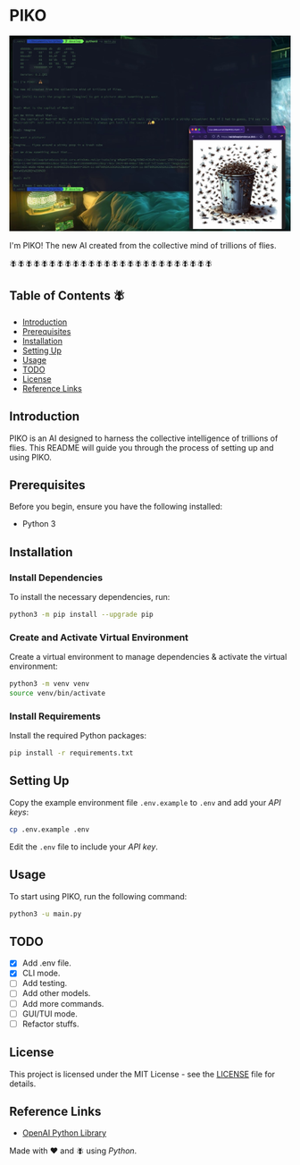 # PIKO

![piko.png](res/piko.jpg)

I'm PIKO! The new AI created from the collective mind of trillions of flies.

🪰🪰🪰🪰🪰🪰🪰🪰🪰🪰🪰🪰🪰🪰🪰🪰🪰🪰🪰🪰🪰🪰🪰🪰🪰🪰

## Table of Contents 🪰

-   [Introduction](#introduction)
-   [Prerequisites](#prerequisites)
-   [Installation](#installation)
-   [Setting Up](#setting-up)
-   [Usage](#usage)
-   [TODO](#todo)
-   [License](#license)
-   [Reference Links](#reference-links)

## Introduction

PIKO is an AI designed to harness the collective intelligence of trillions of flies. This README will guide you through the process of setting up and using PIKO.

## Prerequisites

Before you begin, ensure you have the following installed:

-   Python 3

## Installation

### Install Dependencies

To install the necessary dependencies, run:

```sh
python3 -m pip install --upgrade pip
```

### Create and Activate Virtual Environment

Create a virtual environment to manage dependencies & activate the virtual environment:

```sh
python3 -m venv venv
source venv/bin/activate
```

### Install Requirements

Install the required Python packages:

```sh
pip install -r requirements.txt
```

## Setting Up

Copy the example environment file `.env.example` to `.env` and add your _API keys_:

```sh
cp .env.example .env
```

Edit the `.env` file to include your _API key_.

## Usage

To start using PIKO, run the following command:

```sh
python3 -u main.py
```

## TODO

-   [x] Add .env file.
-   [x] CLI mode.
-   [ ] Add testing.
-   [ ] Add other models.
-   [ ] Add more commands.
-   [ ] GUI/TUI mode.
-   [ ] Refactor stuffs.

## License

This project is licensed under the MIT License - see the [LICENSE](LICENSE) file for details.

## Reference Links

-   [OpenAI Python Library](https://github.com/openai/openai-python)

Made with :heart: and 🪰 using _Python_.
